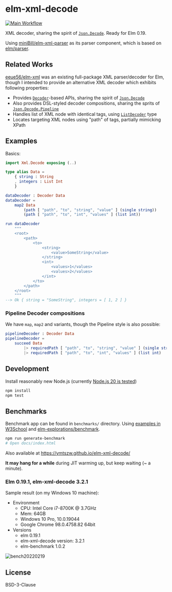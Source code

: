 # elm-xml-decode

[![Main Workflow](https://github.com/ymtszw/elm-xml-decode/actions/workflows/main.yml/badge.svg)](https://github.com/ymtszw/elm-xml-decode/actions/workflows/main.yml)

XML decoder, sharing the spirit of [`Json.Decode`][jd]. Ready for Elm 0.19.

Using [miniBill/elm-xml-parser][exp] as its parser component, which is based on [elm/parser][ep].

[jd]: https://github.com/elm/json
[exp]: http://github.com/miniBill/elm-xml-parser
[ep]: https://github.com/elm/parser

## Related Works

[eeue56/elm-xml][ex] was an existing full-package XML parser/decoder for Elm,
though I intended to provide an alternative XML decoder which exhibits following properties:

- Provides [`Decoder`][de]-based APIs, sharing the spirit of [`Json.Decode`][jd]
- Also provides DSL-styled decoder compositions, sharing the sprits of [`Json.Decode.Pipeline`][jdp]
- Handles list of XML node with identical tags, using [`ListDecoder`][ld] type
- Locates targeting XML nodes using "path" of tags, partially mimicking XPath

[ex]: https://github.com/eeue56/elm-xml
[de]: https://package.elm-lang.org/packages/ymtszw/elm-xml-decode/latest/Xml-Decode#Decoder
[jdp]: https://package.elm-lang.org/packages/NoRedInk/elm-decode-pipeline/latest/Json-Decode-Pipeline
[ld]: https://package.elm-lang.org/packages/ymtszw/elm-xml-decode/latest/Xml-Decode#ListDecoder

## Examples

Basics:

```elm
import Xml.Decode exposing (..)

type alias Data =
    { string : String
    , integers : List Int
    }

dataDecoder : Decoder Data
dataDecoder =
    map2 Data
        (path [ "path", "to", "string", "value" ] (single string))
        (path [ "path", "to", "int", "values" ] (list int))

run dataDecoder
    """
    <root>
        <path>
            <to>
                <string>
                    <value>SomeString</value>
                </string>
                <int>
                    <values>1</values>
                    <values>2</values>
                </int>
            </to>
        </path>
    </root>
    """
--> Ok { string = "SomeString", integers = [ 1, 2 ] }
```

### Pipeline Decoder compositions

We have `map`, `map2` and variants, though the Pipeline style is also possible:

```elm
pipelineDecoder : Decoder Data
pipelineDecoder =
    succeed Data
        |> requiredPath [ "path", "to", "string", "value" ] (single string)
        |> requiredPath [ "path", "to", "int", "values" ] (list int)
```

## Development

Install reasonably new Node.js (currently [Node.js 20 is tested](https://github.com/ymtszw/elm-xml-decode/blob/master/.github/workflows/main.yml))

```sh
npm install
npm test
```

## Benchmarks

Benchmark app can be found in `benchmarks/` directory.
Using [examples in W3School](https://www.w3schools.com/xml/xml_examples.asp) and
[elm-explorations/benchmark](https://github.com/elm-explorations/benchmark).

```sh
npm run generate-benchmark
# Open docs/index.html
```

Also available at <https://ymtszw.github.io/elm-xml-decode/>

**It may hang for a while** during JIT warming up, but keep waiting (~ a minute).

### Elm 0.19.1, elm-xml-decode 3.2.1

Sample result (on my Windows 10 machine):

- Environment
  - CPU: Intel Core i7-8700K @ 3.7GHz
  - Mem: 64GB
  - Windows 10 Pro, 10.0.19044
  - Google Chrome 98.0.4758.82 64bit
- Versions
  - elm 0.19.1
  - elm-xml-decode version: 3.2.1
  - elm-benchmark 1.0.2

![bench20220219](https://raw.githubusercontent.com/ymtszw/elm-xml-decode/master/benchmarks/result20220219.png)

## License

BSD-3-Clause

